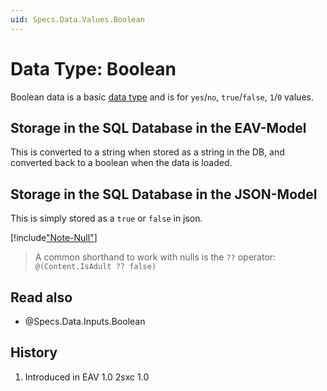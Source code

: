 ```yaml
---
uid: Specs.Data.Values.Boolean
---
```

# Data Type: Boolean

Boolean data is a basic [data type](xref:Specs.Data.Values.Overview) and is for `yes`/`no`, `true`/`false`, `1`/`0` values.  

## Storage in the SQL Database in the EAV-Model
This is converted to a string when stored as a string in the DB, and converted back to a boolean when the data is loaded. 

## Storage in the SQL Database in the JSON-Model
This is simply stored as a `true` or `false` in json.

[!include["Note-Null"](./notes-null.md)]

> A common shorthand to work with nulls is the `??` operator: `@(Content.IsAdult ?? false)`

## Read also

* @Specs.Data.Inputs.Boolean

## History
1. Introduced in EAV 1.0 2sxc 1.0